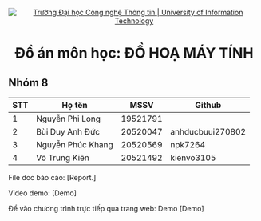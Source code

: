 <!-- Banner -->
<p align="center">
  <a href="https://www.uit.edu.vn/" title="Trường Đại học Công nghệ Thông tin" style="border: none;">
    <img src="https://i.imgur.com/WmMnSRt.png" alt="Trường Đại học Công nghệ Thông tin | University of Information Technology">
  </a>
</p>
<h1 align="center"><b>Đồ án môn học: ĐỒ HOẠ MÁY TÍNH</b></h>


## Nhóm 8
| STT  | Họ tên              | MSSV       | Github     | 
| -    | -                   | -          | -                    |
| 1    | Nguyễn Phi Long     | 19521791   |                      |
| 2    | Bùi Duy Anh Đức     | 20520047   | anhducbuui270802     |
| 3    | Nguyễn Phúc Khang   | 20520569   | npk7264		           |
| 4    | Võ Trung Kiên       | 20521492   | kienvo3105           |


File doc báo cáo: [Report.]

Video demo: [Demo]

Để vào chương trình trực tiếp qua trang web: Demo [Demo]
